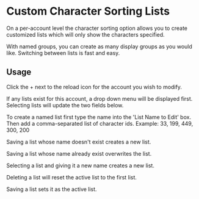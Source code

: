 # Custom Character Sorting Lists

On a per-account level the character sorting option allows you to create customized lists which will only show the characters specified.

With named groups, you can create as many display groups as you would like. Switching between lists is fast and easy.

## Usage

Click the + next to the reload icon for the account you wish to modify.

If any lists exist for this account, a drop down menu will be displayed first. Selecting lists will update the two fields below.

To create a named list first type the name into the 'List Name to Edit' box. Then add a comma-separated list of character ids. Example: 33, 199, 449, 300, 200

Saving a list whose name doesn't exist creates a new list.

Saving a list whose name already exist overwrites the list.

Selecting a list and giving it a new name creates a new list.

Deleting a list will reset the active list to the first list.

Saving a list sets it as the active list.